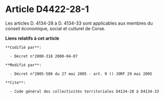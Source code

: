 # Article D4422-28-1

Les articles D. 4134-28 à D. 4134-33 sont applicables aux membres du conseil économique, social et culturel de Corse.

**Liens relatifs à cet article**

	**Codifié par**:

	  - Décret n°2000-318 2000-04-07

	**Modifié par**:

	  - Décret n°2005-586 du 27 mai 2005 - art. 9 () JORF 29 mai 2005

	**Cite**:

	  - Code général des collectivités territoriales D4134-28 à D4134-33

